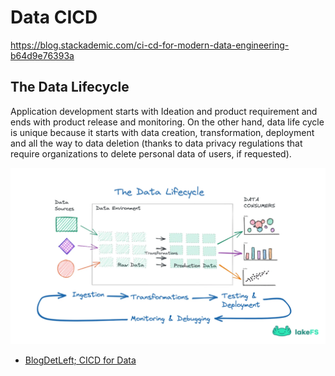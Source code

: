 # Data CICD

https://blog.stackademic.com/ci-cd-for-modern-data-engineering-b64d9e76393a

## The Data Lifecycle

Application development starts with Ideation and product requirement and ends with
product release and monitoring. On the other hand, data life cycle is unique because
it starts with data creation, transformation, deployment and all the way to data
deletion (thanks to data privacy regulations that require organizations to delete
personal data of users, if requested).

![Data Life Cycle](../data_observability/img/data-life-cycle.png)

- [BlogDetLeft; CICD for Data](https://blog.det.life/ci-cd-for-data-how-to-enhance-data-quality-and-increase-data-engineering-velocity-4b1123a770cc)
